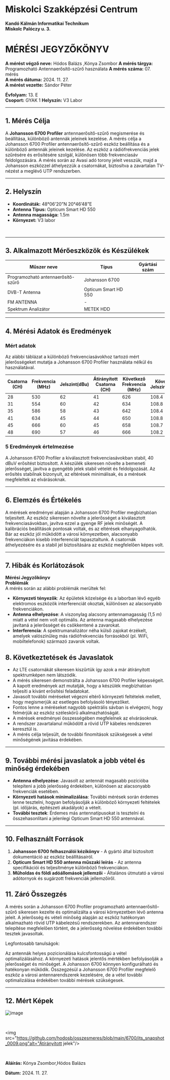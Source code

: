 

# Miskolci Szakképzési Centrum  
**Kandó Kálmán Informatikai Technikum**  
**Miskolc Palóczy u. 3.**

# MÉRÉSI JEGYZŐKÖNYV

**A mérést végző neve:** Hódos Balázs ,Kónya Zsombor
**A mérés tárgya:** Programozható Antennaerősítő-szűrő használata 
**A mérés száma:** 07. mérés  
**A mérés dátuma:** 2024. 11. 27.  
**A mérést vezette:** Sándor Péter  

**Évfolyam:** 13. E  
**Csoport:** GYAK 1
**Helyszín:** V3 Labor 

---

## 1. Mérés Célja

A **Johansson 6700 Profiler** antennaerősítő-szűrő megismerése és beállítása, különböző antennák jeleinek kezelése.
A mérés célja a Johansson 6700 Profiler antennaerősítő-szűrő eszköz beállítása és a különböző antennák jeleinek kezelése. Az eszköz a rádiófrekvenciás jelek szűrésére és erősítésére szolgál, különösen több frekvenciasáv feldolgozására. A mérés során az Avasi adó torony jeleit vesszük, majd a Johansson eszközzel áthelyezzük a csatornákat, biztosítva a zavartalan TV-nézést a meglévő UTP rendszerben.


---

## 2. Helyszín

- **Koordináták:** 48°06’20”N 20°46’48”E  
- **Antenna Típus:** Opticum Smart HD 550  
- **Antenna magassága:** 1.5m  
- **Környezet:** V3 labor 


<br>


---

## 3. Alkalmazott Mérőeszközök és Készülékek

| Műszer neve                         | Típus           | Gyártási szám         |
| ----------------------------------- | ---------       | -------------------   |
| Programozható antennaerősítő-szűrő  | Johansson 6700  |                       |
| DVB-T Antenna                             | Opticum Smart HD 550   |         |
| FM ANTENNA               | -      |                       |
| Spektrum Analizátor                 | METEK HDD      |                       |
---



## 4. Mérési Adatok és Eredmények

### Mért adatok

Az alábbi táblázat a különböző frekvenciasávokhoz tartozó mért jelerősségeket mutatja a Johansson 6700 Profiler használata nélkül és használatával.

|Csatorna (CH)|Frekvencia (MHz)|Jelszint(dBu)|Átírányított Csatorna (CH)|Következő Frekvencia (MHz)|Következő Jelszint(dBuV)|befogadott sugárzási teljesítmény(microwatt)   |
|---------------|------------------|----------------|--------------------------|----------------------------|----------------------------|--------------|
| 28            | 530              | 62             | 41                       | 626                        | 108.4                      |   0.00214    |
| 31            | 554              | 60             | 42                       | 634                        | 108.8                      |  0.00135     |
| 35            | 586              | 58             | 43                       | 642                        | 108.4                      |  0.00085     |
| 41            | 634              | 45             | 44                       | 650                        | 108.8                      |   0.00004    |
| 45            | 666              | 60             | 45                       | 658                        | 108.7                      |  0.00135     |
| 48            | 690              | 57             | 46                       | 666                        | 108.2                      |    0.00068   |

### 5 Eredmények értelmezése


A Johansson 6700 Profiler a kiválasztott frekvenciasávokban stabil, 40 dBuV erősítést biztosított. A készülék sikeresen növelte a bemeneti jelerősséget, javítva a gyengébb jelek stabil vételét és feldolgozását. Az erősítés stabilnak bizonyult, az eltérések minimálisak, és a mérések megfeleltek az elvárásoknak.


---

## 6. Elemzés és Értékelés

A mérések eredményei alapján a Johansson 6700 Profiler megbízhatóan teljesített. Az eszköz sikeresen növelte a jelerősséget a kiválasztott frekvenciasávokban, javítva ezzel a gyenge RF jelek minőségét. A kalibrációs beállítások pontosak voltak, és az eltérések elhanyagolhatók. Bár az eszköz jól működött a városi környezetben, alacsonyabb frekvenciákon kisebb interferenciát tapasztaltunk. A csatornák áthelyezésére és a stabil jel biztosítására az eszköz megfelelően képes volt.

---

## 7. Hibák és Korlátozások

**Mérési Jegyzőkönyv**  
**Problémák**  
A mérés során az alábbi problémák merültek fel:

- **Környezeti tényezők**: Az épületek közelsége és a laborban lévő egyéb elektromos eszközök interferenciát okoztak, különösen az alacsonyabb frekvenciákon.
- **Antenna elhelyezése**: A viszonylag alacsony antennamagasság (1,5 m) miatt a vétel nem volt optimális. Az antenna magasabb elhelyezése javítaná a jelerősséget és csökkentené a zavarokat.
- **Interferencia**: A spektrumanalizátor néha külső zajokat érzékelt, amelyek valószínűleg más rádiófrekvenciás forrásokból (pl. WiFi, mobiltelefonok) származó zavarok voltak.

## 8. Következtetések és Javaslatok
- Az LTE csatornákát sikeresen kiszűrtük így azok a már átírányított spektrumképen nem látszódik. 
- A mérés sikeresen demonstrálta a Johansson 6700 Profiler képességeit. A kapott eredmények azt mutatják, hogy a készülék megbízhatóan teljesíti a kívánt erősítési feladatokat.
- Javasolt további méréseket végezni eltérő környezeti feltételek mellett, hogy megismerjük az esetleges befolyásoló tényezőket.
- Fontos lenne a méréseket nagyobb spektrális sávban is elvégezni, hogy felmérjük az eszköz széleskörű alkalmazhatóságát.
- A mérések eredményei összességében megfelelnek az elvárásoknak.
- A rendszer zavartalanul működött a rövid UTP kábeles rendszeren keresztül is.
- A mérés célja teljesült, de további finomítások szükségesek a vétel minőségének javítása érdekében.

---

## 9. További mérési javaslatok a jobb vétel és minőség érdekében 

- **Antenna elhelyezése**: Javasolt az antennát magasabb pozícióba telepíteni a jobb jelerősség érdekében, különösen az alacsonyabb frekvenciák esetében.
- **Környezeti hatások minimalizálása**: További mérések során érdemes lenne tesztelni, hogyan befolyásolják a különböző környezeti feltételek (pl. időjárás, építészeti akadályok) a vételt.
- **További tesztek**: Érdemes más antennatípusokat is tesztelni és összehasonlítani a jelenlegi Opticum Smart HD 550 antennával.

---

## 10. Felhasznált Források

1. **Johansson 6700 felhasználói kézikönyv** - A gyártó által biztosított dokumentáció az eszköz beállításairól.
2. **Opticum Smart HD 550 antenna műszaki leírás** - Az antenna specifikációi és teljesítménye különböző frekvenciákon.
3. **Műholdas és földi adóállomások jellemzői** - Általános útmutató a városi adótornyok és sugárzott frekvenciák jellemzőiről.


## 11. Záró Összegzés
A mérés során a Johansson 6700 Profiler programozható antennaerősítő-szűrő sikeresen kezelte és optimalizálta a városi környezetben lévő antenna jeleit. A jelerősség és vételi minőség alapján az eszköz hatékonyan alkalmazható rövid UTP kábelezésű rendszerekben. Az antennarendszer telepítése megfelelően történt, de a jelerősség növelése érdekében további tesztek javasoltak.

Legfontosabb tanulságok:

Az antennák helyes pozicionálása kulcsfontosságú a vétel optimalizálásához.
A környezeti hatások jelentős mértékben befolyásolják a jelerősséget és minőséget.
A Johansson 6700 könnyen konfigurálható és hatékonyan működik.
Összegzésül a Johansson 6700 Profiler megfelelő eszköz a városi antennarendszerek kezelésére, de a vétel további optimalizálása érdekében további mérések szükségesek.




---

## 12. Mért Képek




![image](https://github.com/user-attachments/assets/e74e5aa3-2924-495d-b9a5-a1c570b281d8)


<br>

<img src="https://github.com/hodosb/osszesmeres/blob/main/6700/its_snapshot_0009.png"alt="Átírányított jelek"/>

<br>



</details>

**Aláírás:** Kónya Zsombor,Hódos Balázs

**Dátum:** 2024. 11. 27.
